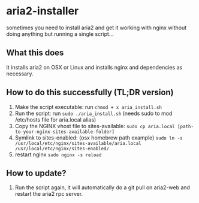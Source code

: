 # aria2-installer
sometimes you need to install aria2 and get it working with nginx without doing anything but running a single script...

## What this does

It installs aria2 on OSX or Linux and installs nginx and dependencies as necessary.

## How to do this successfully (TL;DR version)

1. Make the script executable: run `chmod + x aria_install.sh` 
2. Run the script: run `sudo ./aria_install.sh` (needs sudo to mod /etc/hosts file for aria.local alias)
3. Copy the NGINX vhost file to sites-available: `sudo cp aria.local [path-to-your-nginx-sites-available-folder]`
4. Symlink to sites-enabled: (osx homebrew path example) `sudo ln -s /usr/local/etc/nginx/sites-available/aria.local /usr/local/etc/nginx/sites-enabled/`
5. restart nginx `sudo nginx -s reload`

## How to update?

1. Run the script again, it will automatically do a git pull on aria2-web and restart the aria2 rpc server.
